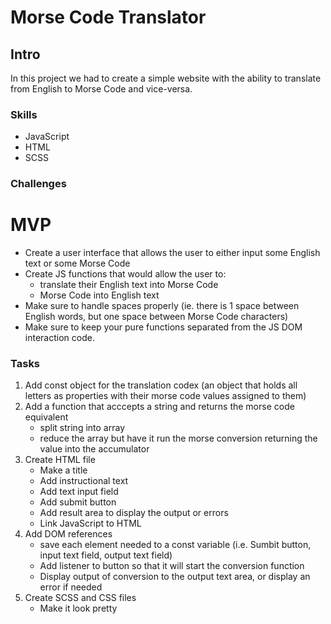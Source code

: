 # Morse Code Translator

## Intro

In this project we had to create a simple website with the ability to translate from English to Morse Code and vice-versa.

### Skills

-   JavaScript
-   HTML
-   SCSS

### Challenges

# MVP

-   Create a user interface that allows the user to either input some English text or some Morse Code
-   Create JS functions that would allow the user to:
    -   translate their English text into Morse Code
    -   Morse Code into English text
-   Make sure to handle spaces properly (ie. there is 1 space between English words, but one space between Morse Code characters)
-   Make sure to keep your pure functions separated from the JS DOM interaction code.

### Tasks

1. Add const object for the translation codex (an object that holds all letters as properties with their morse code values assigned to them)
2. Add a function that acccepts a string and returns the morse code equivalent
    - split string into array
    - reduce the array but have it run the morse conversion returning the value into the accumulator
3. Create HTML file
    - Make a title
    - Add instructional text
    - Add text input field
    - Add submit button
    - Add result area to display the output or errors
    - Link JavaScript to HTML
4. Add DOM references
    - save each element needed to a const variable (i.e. Sumbit button, input text field, output text field)
    - Add listener to button so that it will start the conversion function
    - Display output of conversion to the output text area, or display an error if needed
5. Create SCSS and CSS files
    - Make it look pretty
